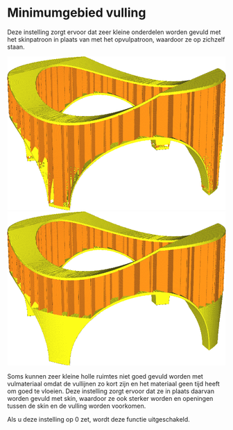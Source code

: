 Minimumgebied vulling
====
Deze instelling zorgt ervoor dat zeer kleine onderdelen worden gevuld met het skinpatroon in plaats van met het opvulpatroon, waardoor ze op zichzelf staan.

![Instellen op 0 vult de magere voeten van dit model met vulling](../../../articles/images/min_infill_area_disabled.png)
![Ingesteld op 150, voeten worden gevuld met buitenste skin](../../../articles/images/min_infill_area_150.png)

Soms kunnen zeer kleine holle ruimtes niet goed gevuld worden met vulmateriaal omdat de vullijnen zo kort zijn en het materiaal geen tijd heeft om goed te vloeien. Deze instelling zorgt ervoor dat ze in plaats daarvan worden gevuld met skin, waardoor ze ook sterker worden en openingen tussen de skin en de vulling worden voorkomen.

Als u deze instelling op 0 zet, wordt deze functie uitgeschakeld.